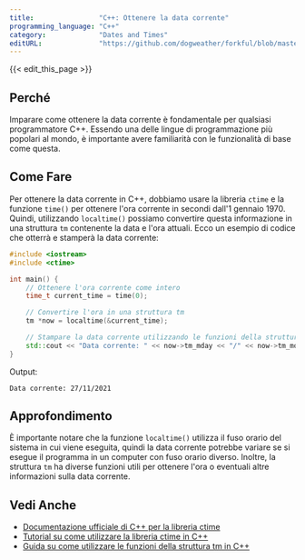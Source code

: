 ```yaml
---
title:                "C++: Ottenere la data corrente"
programming_language: "C++"
category:             "Dates and Times"
editURL:              "https://github.com/dogweather/forkful/blob/master/content/it/cpp/getting-the-current-date.md"
---
```


{{< edit_this_page >}}

## Perché

Imparare come ottenere la data corrente è fondamentale per qualsiasi programmatore C++. Essendo una delle lingue di programmazione più popolari al mondo, è importante avere familiarità con le funzionalità di base come questa.

## Come Fare

Per ottenere la data corrente in C++, dobbiamo usare la libreria `ctime` e la funzione `time()` per ottenere l'ora corrente in secondi dall'1 gennaio 1970. Quindi, utilizzando `localtime()` possiamo convertire questa informazione in una struttura `tm` contenente la data e l'ora attuali. Ecco un esempio di codice che otterrà e stamperà la data corrente:

```C++
#include <iostream>
#include <ctime>

int main() {
    // Ottenere l'ora corrente come intero
    time_t current_time = time(0);

    // Convertire l'ora in una struttura tm
    tm *now = localtime(&current_time);

    // Stampare la data corrente utilizzando le funzioni della struttura tm
    std::cout << "Data corrente: " << now->tm_mday << "/" << now->tm_mon + 1 << "/" << now->tm_year + 1900 << std::endl;
}
```

Output:

```
Data corrente: 27/11/2021
```

## Approfondimento

È importante notare che la funzione `localtime()` utilizza il fuso orario del sistema in cui viene eseguita, quindi la data corrente potrebbe variare se si esegue il programma in un computer con fuso orario diverso. Inoltre, la struttura `tm` ha diverse funzioni utili per ottenere l'ora o eventuali altre informazioni sulla data corrente.

## Vedi Anche

- [Documentazione ufficiale di C++ per la libreria ctime](https://en.cppreference.com/w/cpp/header/ctime)
- [Tutorial su come utilizzare la libreria ctime in C++](https://www.programiz.com/cpp-programming/library-function/ctime)
- [Guida su come utilizzare le funzioni della struttura tm in C++](https://www.geeksforgeeks.org/c-real-numbers-and-date-time-functions-examples-of-clock-function-localtime-and-time/)
